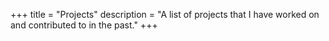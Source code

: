 +++
title = "Projects"
description = "A list of projects that I have worked on and contributed to in the past."
+++